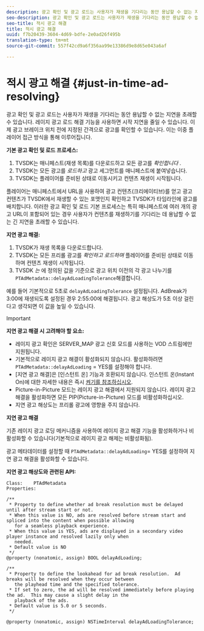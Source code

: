 ```yaml
---
description: 광고 확인 및 광고 로드는 사용자가 재생을 기다리는 동안 용납할 수 없는 지연을 초래할 수 있습니다. 레이지 광고 로드 해결 기능을 사용하면 시작 지연을 줄일 수 있습니다. 이제 광고 브레이크 위치 전에 지정된 간격으로 광고를 확인할 수 있습니다. 이는 이중 플레이어 접근 방식을 통해 이루어집니다.
seo-description: 광고 확인 및 광고 로드는 사용자가 재생을 기다리는 동안 용납할 수 없는 지연을 초래할 수 있습니다. 레이지 광고 로드 해결 기능을 사용하면 시작 지연을 줄일 수 있습니다. 이제 광고 브레이크 위치 전에 지정된 간격으로 광고를 확인할 수 있습니다. 이는 이중 플레이어 접근 방식을 통해 이루어집니다.
seo-title: 적시 광고 해결
title: 적시 광고 해결
uuid: f7b20439-3604-4d69-bdfe-2e0ad26f495b
translation-type: tm+mt
source-git-commit: 557f42cd9a6f356aa99e13386d9e8d65e043a6af

---
```



# 적시 광고 해결 {#just-in-time-ad-resolving}

광고 확인 및 광고 로드는 사용자가 재생을 기다리는 동안 용납할 수 없는 지연을 초래할 수 있습니다. 레이지 광고 로드 해결 기능을 사용하면 시작 지연을 줄일 수 있습니다. 이제 광고 브레이크 위치 전에 지정된 간격으로 광고를 확인할 수 있습니다. 이는 이중 플레이어 접근 방식을 통해 이루어집니다.

**기본 광고 확인 및 로드 프로세스:**

1. TVSDK는 매니페스트(재생 목록)를 다운로드하고 모든 광고를 *확인합니다* .
1. TVSDK는 모든 광고를 *로드하고* 광고 세그먼트를 매니페스트에 붙여넣습니다.
1. TVSDK는 플레이어를 준비된 상태로 이동시키고 컨텐츠 재생이 시작됩니다.

플레이어는 매니페스트에서 URL을 사용하여 광고 컨텐츠(크리에이티브)를 얻고 광고 컨텐츠가 TVSDK에서 재생할 수 있는 포맷인지 확인하고 TVSDK가 타임라인에 광고를 배치합니다. 이러한 광고 확인 및 로드 기본 프로세스는 특히 매니페스트에 여러 개의 광고 URL이 포함되어 있는 경우 사용자가 컨텐츠를 재생하기를 기다리는 데 용납할 수 없는 긴 지연을 초래할 수 있습니다.

**지연 광고 해결:**

1. TVSDK가 재생 목록을 다운로드합니다.
1. TVSDK는 모든 프리롤 광고를 *확인하고 로드하며* 플레이어를 준비된 상태로 이동하며 컨텐츠 재생이 시작됩니다.
1. TVSDK *는* 에 정의된 값을 기준으로 광고 위치 이전의 각 광고 나누기를 `PTAdMetadata::delayAdLoadingTolerance`해결합니다.

예를 들어 기본적으로 5초로 `delayAdLoadingTolerance` 설정됩니다. AdBreak가 3:00에 재생되도록 설정된 경우 2:55:00에 해결됩니다. 광고 해상도가 5초 이상 걸린다고 생각되면 이 값을 높일 수 있습니다.

>[!IMPORTANT]
>
>**지연 광고 해결 시 고려해야 할 요소:**
>* 레이지 광고 확인은 SERVER_MAP 광고 신호 모드를 사용하는 VOD 스트림에만 지원됩니다.
>* 기본적으로 레이지 광고 해결이 활성화되지 않습니다. 활성화하려면 `PTAdMetadata::delayAdLoading` = YES를 설정해야 합니다.
>* [지연 광고 해결]은 [인스턴트 온] 기능과 호환되지 않습니다. 인스턴트 온(Instant On)에 대한 자세한 내용은 즉시 [켜기를 참조하십시오](../../tvsdk-3x-ios-prog/ios-3x-instant-on-ios.md).
>* Picture-in-Picture 모드는 레이지 광고 해결에서 지원되지 않습니다. 레이지 광고 해결을 활성화하면 모든 PIP(Picture-in-Picture) 모드를 비활성화하십시오.
>* 지연 광고 해상도는 프리롤 광고에 영향을 주지 않습니다.
>


**지연 광고 해결**

기존 레이지 광고 로딩 메커니즘을 사용하여 레이지 광고 해결 기능을 활성화하거나 비활성화할 수 있습니다(기본적으로 레이지 광고 해제는 비활성화됨).

광고 메타데이터를 설정할 때 `PTAdMetadata::delayAdLoading`= YES를 설정하여 지연 광고 해결을 활성화할 수 있습니다.

**지연 광고 해상도와 관련된 API:**

```
Class:    PTAdMetadata 
Properties: 
  
/** 
 * Property to define whether ad break resolution must be delayed until after stream start or not. 
 * When this value is NO, ads are resolved before stream start and spliced into the content when possible allowing  
   for a seamless playback experience. 
 * When this value is YES, ads are displayed in a secondary video player instance and resolved lazily only when  
   needed. 
 * Default value is NO 
 */ 
@property (nonatomic, assign) BOOL delayAdLoading; 
  
/** 
 * Property to define the lookahead for ad break resolution.  Ad breaks will be resolved when they occur between  
   the playhead time and the specified tolerance. 
 * If set to zero, the ad will be resolved immediately before playing the ad.  This may cause a slight delay in the  
   playback of the ads. 
 * Default value is 5.0 or 5 seconds. 
 */ 
  
@property (nonatomic, assign) NSTimeInterval delayAdLoadingTolerance;
```
